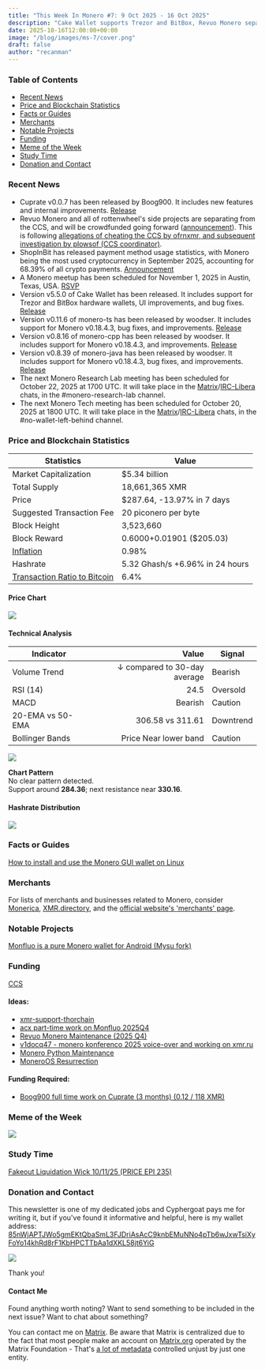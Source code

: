 ```yaml
---
title: "This Week In Monero #7: 9 Oct 2025 - 16 Oct 2025"
description: "Cake Wallet supports Trezor and BitBox, Revuo Monero separates from CCS, and more"
date: 2025-10-16T12:00:00+00:00
image: "/blog/images/ms-7/cover.png"
draft: false
author: "recanman"
---
```


### Table of Contents

- [Recent News](#recent-news)
- [Price and Blockchain Statistics](#price-and-blockchain-statistics)
- [Facts or Guides](#facts-or-guides)
- [Merchants](#merchants)
- [Notable Projects](#notable-projects)
- [Funding](#funding)
- [Meme of the Week](#meme-of-the-week)
- [Study Time](#study-time)
- [Donation and Contact](#donation-and-contact)


### Recent News

- Cuprate v0.0.7 has been released by Boog900. It includes new features and internal improvements. [Release](https://github.com/Cuprate/cuprate/releases/tag/cuprated-0.0.7)
- Revuo Monero and all of rottenwheel's side projects are separating from the CCS, and will be crowdfunded going forward ([announcement](https://gist.github.com/rottenwheel/5ed5f7780531d6bbab69782f7c664d01)). This is following [allegations of cheating the CCS by ofrnxmr, and subsequent investigation by plowsof (CCS coordinator)](https://gist.github.com/plowsof/a5c500151ec8c42eb52aa83f4c275da5).
- ShopInBit has released payment method usage statistics, with Monero being the most used cryptocurrency in September 2025, accounting for 68.39% of all crypto payments. [Announcement](https://farside.link/libreddit/r/Monero/comments/1o8dgmd/)
- A Monero meetup has been scheduled for November 1, 2025 in Austin, Texas, USA. [RSVP](https://luma.com/5mkhiph0)
- Version v5.5.0 of Cake Wallet has been released. It includes support for Trezor and BitBox hardware wallets, UI improvements, and bug fixes. [Release](https://github.com/cake-tech/cake_wallet/releases/tag/v5.5.0)
- Version v0.11.6 of monero-ts has been released by woodser. It includes support for Monero v0.18.4.3, bug fixes, and improvements. [Release](https://github.com/woodser/monero-ts/releases/tag/v0.11.6)
- Version v0.8.16 of monero-cpp has been released by woodser. It includes support for Monero v0.18.4.3, and improvements. [Release](https://github.com/woodser/monero-cpp/releases/tag/v0.8.16)
- Version v0.8.39 of monero-java has been released by woodser. It includes support for Monero v0.18.4.3, bug fixes, and improvements. [Release](https://github.com/woodser/monero-java/releases/tag/v0.8.39)
- The next Monero Research Lab meeting has been scheduled for October 22, 2025 at 1700 UTC. It will take place in the [Matrix](https://matrix.to/#/#monero-research-lab:monero.social)/[IRC-Libera](irc://irc.libera.chat/#monero-research-lab) chats, in the #monero-research-lab channel.
- The next Monero Tech meeting has been scheduled for October 20, 2025 at 1800 UTC. It will take place in the [Matrix](https://matrix.to/#/#no-wallet-left-behind:monero.social)/[IRC-Libera](irc://irc.libera.chat/#no-wallet-left-behind) chats, in the #no-wallet-left-behind channel.

### Price and Blockchain Statistics

| Statistics                                                     | Value                           |
| -------------------------------------------------------------- | ------------------------------- |
| Market Capitalization                                          | $5.34 billion                   |
| Total Supply                                                   | 18,661,365 XMR                  |
| Price                                                          | $287.64, -13.97% in 7 days      |
| Suggested Transaction Fee                                      | 20 piconero per byte            |
| Block Height                                                   | 3,523,660                       |
| Block Reward                                                   | 0.6000+0.01901 ($205.03)        |
| [Inflation](https://moneroj.net/inflation)                     | 0.98%                           |
| Hashrate                                                       | 5.32 Ghash/s +6.96% in 24 hours |
| [Transaction Ratio to Bitcoin](https://moneroj.net/percentage) | 6.4%                            |

#### Price Chart

![](/blog/images/ms-7/chart.png)

#### Technical Analysis
| Indicator | Value | Signal |
|---|---:|---|
| Volume Trend | ↓ compared to 30-day average  | Bearish |
| RSI (14) | 24.5 | Oversold |
| MACD | Bearish | Caution |
| 20-EMA vs 50-EMA | 306.58 vs 311.61 | Downtrend |
| Bollinger Bands | Price Near lower band | Caution |

![](./xmr_comprehensive.png)

**Chart Pattern**  
No clear pattern detected.  
Support around **284.36**; next resistance near **330.16**.

#### Hashrate Distribution

![](/blog/images/ms-7/hash.png)

### Facts or Guides

[How to install and use the Monero GUI wallet on Linux](https://redirect.invidious.io/watch?v=81H1IIH9tt4)

### Merchants

For lists of merchants and businesses related to Monero, consider [Monerica](https://monerica.com/), [XMR.directory](https://xmr.directory/), and the [official website's 'merchants' page](https://getmonero.org/community/merchants/).

### Notable Projects

[Monfluo is a pure Monero wallet for Android (Mysu fork)](https://codeberg.org/acx/monfluo/)

### Funding

[CCS](https://ccs.getmonero.org/)

#### Ideas:

- [xmr-support-thorchain](https://repo.getmonero.org/monero-project/ccs-proposals/-/merge_requests/619)
- [acx part-time work on Monfluo 2025Q4](https://repo.getmonero.org/monero-project/ccs-proposals/-/merge_requests/616)
- [Revuo Monero Maintenance (2025 Q4)](https://repo.getmonero.org/monero-project/ccs-proposals/-/merge_requests/610)
- [v1docq47 - monero konferenco 2025 voice-over and working on xmr.ru](https://repo.getmonero.org/monero-project/ccs-proposals/-/merge_requests/607)
- [Monero Python Maintenance](https://repo.getmonero.org/monero-project/ccs-proposals/-/merge_requests/598)
- [MoneroOS Resurrection](https://repo.getmonero.org/monero-project/ccs-proposals/-/merge_requests/596)

#### Funding Required:

- [Boog900 full time work on Cuprate (3 months) (0.12 / 118 XMR)](https://ccs.getmonero.org/proposals/boog_3_months_cuprate_4.html)

### Meme of the Week

![](/blog/images/ms-7/meme.png)

### Study Time

[Fakeout Liquidation Wick 10/11/25 (PRICE EPI 235)](https://redirect.invidious.io/watch?v=o6C2q3m39tM)

### Donation and Contact

This newsletter is one of my dedicated jobs and Cyphergoat pays me for writing it, but if you've found it informative and helpful, here is my wallet address:
[85nWjAPTJWo5gmEKtQbaSmL3FJDriAsAcC9knbEMuNNo4pTb6wJxwTsiXyFoYo14khRd8rF1KbHPCTTbAa1dXKL58jt6YiG](monero:85nWjAPTJWo5gmEKtQbaSmL3FJDriAsAcC9knbEMuNNo4pTb6wJxwTsiXyFoYo14khRd8rF1KbHPCTTbAa1dXKL58jt6YiG?recipient_name=lmd)

![](/blog/images/qr.png)

Thank you!

#### Contact Me

Found anything worth noting? Want to send something to be included in the next issue? Want to chat about something?

You can contact me on [Matrix](https://matrix.to/#/@recanman:kernal.eu). Be aware that Matrix is centralized due to the fact that most people make an account on [Matrix.org](https://matrix.org/) operated by the Matrix Foundation - That's [a lot of metadata](https://yewtu.be/watch?v=PxwEwwlDM8Q&t=28) controlled unjust by just one entity.
